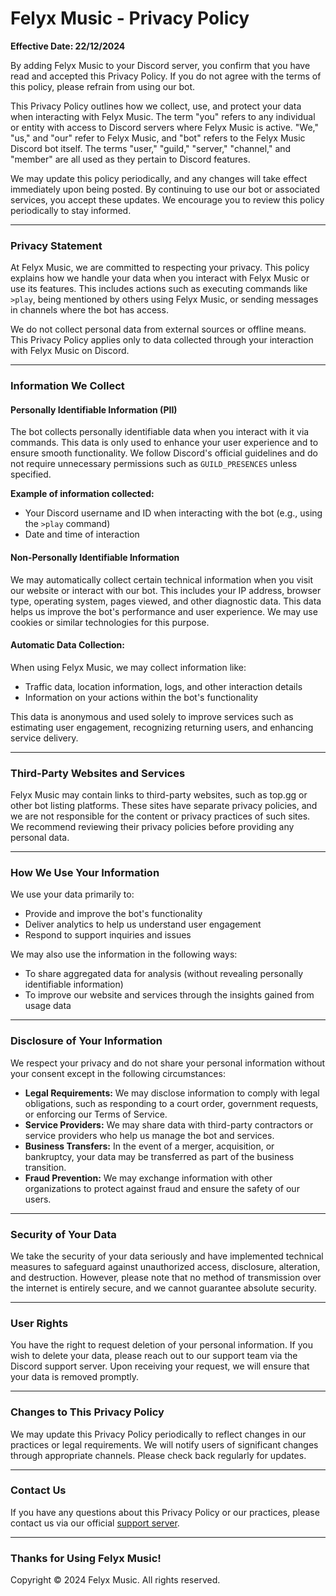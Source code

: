 # Felyx Music - Privacy Policy

**Effective Date: 22/12/2024**

By adding Felyx Music to your Discord server, you confirm that you have read and accepted this Privacy Policy. If you do not agree with the terms of this policy, please refrain from using our bot.

This Privacy Policy outlines how we collect, use, and protect your data when interacting with Felyx Music. The term "you" refers to any individual or entity with access to Discord servers where Felyx Music is active. "We," "us," and "our" refer to Felyx Music, and "bot" refers to the Felyx Music Discord bot itself. The terms "user," "guild," "server," "channel," and "member" are all used as they pertain to Discord features.

We may update this policy periodically, and any changes will take effect immediately upon being posted. By continuing to use our bot or associated services, you accept these updates. We encourage you to review this policy periodically to stay informed.

---

### **Privacy Statement**

At Felyx Music, we are committed to respecting your privacy. This policy explains how we handle your data when you interact with Felyx Music or use its features. This includes actions such as executing commands like `>play`, being mentioned by others using Felyx Music, or sending messages in channels where the bot has access.

We do not collect personal data from external sources or offline means. This Privacy Policy applies only to data collected through your interaction with Felyx Music on Discord.

---

### **Information We Collect**

#### **Personally Identifiable Information (PII)**

The bot collects personally identifiable data when you interact with it via commands. This data is only used to enhance your user experience and to ensure smooth functionality. We follow Discord's official guidelines and do not require unnecessary permissions such as `GUILD_PRESENCES` unless specified.

**Example of information collected:**
- Your Discord username and ID when interacting with the bot (e.g., using the `>play` command)
- Date and time of interaction

#### **Non-Personally Identifiable Information**

We may automatically collect certain technical information when you visit our website or interact with our bot. This includes your IP address, browser type, operating system, pages viewed, and other diagnostic data. This data helps us improve the bot's performance and user experience. We may use cookies or similar technologies for this purpose.

#### **Automatic Data Collection:**

When using Felyx Music, we may collect information like:
- Traffic data, location information, logs, and other interaction details
- Information on your actions within the bot's functionality

This data is anonymous and used solely to improve services such as estimating user engagement, recognizing returning users, and enhancing service delivery.

---

### **Third-Party Websites and Services**

Felyx Music may contain links to third-party websites, such as top.gg or other bot listing platforms. These sites have separate privacy policies, and we are not responsible for the content or privacy practices of such sites. We recommend reviewing their privacy policies before providing any personal data.

---

### **How We Use Your Information**

We use your data primarily to:
- Provide and improve the bot's functionality
- Deliver analytics to help us understand user engagement
- Respond to support inquiries and issues

We may also use the information in the following ways:
- To share aggregated data for analysis (without revealing personally identifiable information)
- To improve our website and services through the insights gained from usage data

---

### **Disclosure of Your Information**

We respect your privacy and do not share your personal information without your consent except in the following circumstances:

- **Legal Requirements:** We may disclose information to comply with legal obligations, such as responding to a court order, government requests, or enforcing our Terms of Service.
- **Service Providers:** We may share data with third-party contractors or service providers who help us manage the bot and services.
- **Business Transfers:** In the event of a merger, acquisition, or bankruptcy, your data may be transferred as part of the business transition.
- **Fraud Prevention:** We may exchange information with other organizations to protect against fraud and ensure the safety of our users.

---

### **Security of Your Data**

We take the security of your data seriously and have implemented technical measures to safeguard against unauthorized access, disclosure, alteration, and destruction. However, please note that no method of transmission over the internet is entirely secure, and we cannot guarantee absolute security.

---

### **User Rights**

You have the right to request deletion of your personal information. If you wish to delete your data, please reach out to our support team via the Discord support server. Upon receiving your request, we will ensure that your data is removed promptly.

---

### **Changes to This Privacy Policy**

We may update this Privacy Policy periodically to reflect changes in our practices or legal requirements. We will notify users of significant changes through appropriate channels. Please check back regularly for updates.

---

### **Contact Us**

If you have any questions about this Privacy Policy or our practices, please contact us via our official [support server](https://discord.gg/jwTDcRj3vC).

---

### **Thanks for Using Felyx Music!**

Copyright © 2024 Felyx Music. All rights reserved.
